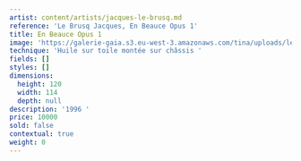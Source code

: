 ```yaml
---
artist: content/artists/jacques-le-brusq.md
reference: 'Le Brusq Jacques, En Beauce Opus 1'
title: En Beauce Opus 1
image: 'https://galerie-gaia.s3.eu-west-3.amazonaws.com/tina/uploads/le-brusq-jacques/gaia_le-brusq_en-beauce-opus-1_1996_huile-toile_120x114cm.jpg'
technique: 'Huile sur toile montée sur châssis '
fields: []
styles: []
dimensions:
  height: 120
  width: 114
  depth: null
description: '1996 '
price: 10000
sold: false
contextual: true
weight: 0
---
```


